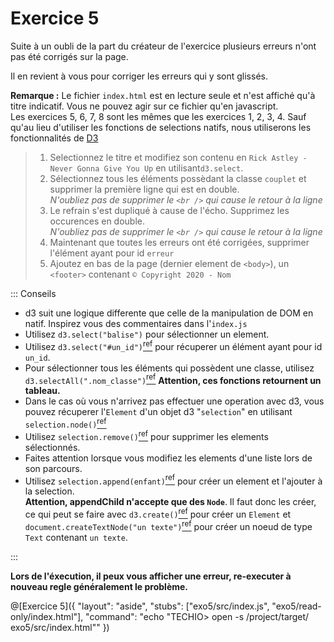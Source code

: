 # Exercice 5

Suite à un oubli de la part du créateur de l'exercice plusieurs erreurs n'ont pas été corrigés sur la page.

Il en revient à vous pour corriger les erreurs qui y sont glissés.

**Remarque :** Le fichier `index.html` est en lecture seule et n'est affiché qu'à titre indicatif. Vous ne pouvez agir sur ce fichier qu'en javascript.  
Les exercices 5, 6, 7, 8 sont les mêmes que les exercices 1, 2, 3, 4. Sauf qu'au lieu d'utiliser les fonctions de selections natifs, nous utiliserons les fonctionnalités de [D3](https://d3js.org/)

> 1. Selectionnez le titre et modifiez son contenu en `Rick Astley - Never Gonna Give You Up` en utilisant`d3.select`.
> 2. Sélectionnez tous les éléments possèdant la classe `couplet` et supprimer la première ligne qui est en double.  
>    _N'oubliez pas de supprimer le `<br />` qui cause le retour à la ligne_
> 3. Le refrain s'est dupliqué à cause de l'écho. Supprimez les occurences en double.  
>    _N'oubliez pas de supprimer le `<br />` qui cause le retour à la ligne_
> 4. Maintenant que toutes les erreurs ont été corrigées, supprimer l'élément ayant pour id `erreur`
> 5. Ajoutez en bas de la page (dernier element de `<body>`), un `<footer>` contenant `© Copyright 2020 - Nom`

::: Conseils

- d3 suit une logique differente que celle de la manipulation de DOM en natif. Inspirez vous des commentaires dans l'`index.js`
- Utilisez `d3.select("balise")` pour sélectionner un element.
- Utilisez `d3.select("#un_id")`[<sup>ref</sup>](https://github.com/d3/d3-selection#select) pour récuperer un élément ayant pour id `un_id`.
- Pour sélectionner tous les éléments qui possèdent une classe, utilisez `d3.selectAll(".nom_classe")`[<sup>ref</sup>](https://github.com/d3/d3-selection#select)
  **Attention, ces fonctions retournent un tableau.**
- Dans le cas où vous n'arrivez pas effectuer une operation avec d3, vous pouvez récuperer l'`Element` d'un objet d3 "`selection`" en utilisant  `selection.node()`[<sup>ref</sup>](https://github.com/d3/d3-selection#selection_node)
- Utilisez `selection.remove()`[<sup>ref</sup>](https://github.com/d3/d3-selection#selection_remove) pour supprimer les elements sélectionnés.
- Faites attention lorsque vous modifiez les elements d'une liste lors de son parcours.
- Utilisez `selection.append(enfant)`[<sup>ref</sup>](https://github.com/d3/d3-selection#selection_append) pour créer un element et l'ajouter à la selection.  
  **Attention, appendChild n'accepte que des `Node`**. Il faut donc les créer, ce qui peut se faire avec `d3.create()`[<sup>ref</sup>](https://github.com/d3/d3-selection#create) pour créer un `Element` et `document.createTextNode("un texte")`[<sup>ref</sup>](https://developer.mozilla.org/fr/docs/Web/API/Document/createTextNode) pour créer un noeud de type `Text` contenant `un texte`.

:::

**Lors de l'éxecution, il peux vous afficher une erreur, re-executer à nouveau regle généralement le problème.**

@[Exercice 5]({ "layout": "aside", "stubs": ["exo5/src/index.js", "exo5/read-only/index.html"], "command": "echo \"TECHIO> open -s /project/target/ exo5/src/index.html\"" })
